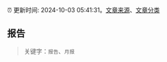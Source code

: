 :alarm_clock: 更新时间: 2024-10-03 05:41:31。[文章来源](/README.md)、[文章分类](/TAGS.md)

## 报告


> 关键字：`报告`、`月报`



